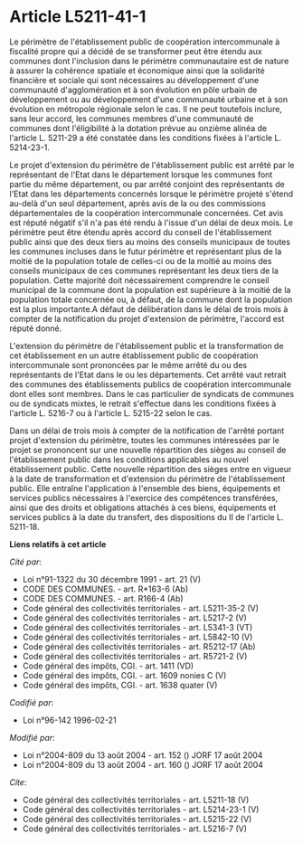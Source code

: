 # Article L5211-41-1

Le périmètre de l'établissement public de coopération intercommunale à fiscalité propre qui a décidé de se transformer peut
être étendu aux communes dont l'inclusion dans le périmètre communautaire est de nature à assurer la cohérence spatiale et
économique ainsi que la solidarité financière et sociale qui sont nécessaires au développement d'une communauté
d'agglomération et à son évolution en pôle urbain de développement ou au développement d'une communauté urbaine et à son
évolution en métropole régionale selon le cas. Il ne peut toutefois inclure, sans leur accord, les communes membres d'une
communauté de communes dont l'éligibilité à la dotation prévue au onzième alinéa de l'article L. 5211-29 a été constatée dans
les conditions fixées à l'article L. 5214-23-1. 

Le projet d'extension du périmètre de l'établissement public est arrêté par le représentant de l'Etat dans le département
lorsque les communes font partie du même département, ou par arrêté conjoint des représentants de l'Etat dans les
départements concernés lorsque le périmètre projeté s'étend au-delà d'un seul département, après avis de la ou des
commissions départementales de la coopération intercommunale concernées. Cet avis est réputé négatif s'il n'a pas été rendu à
l'issue d'un délai de deux mois. Le périmètre peut être étendu après accord du conseil de l'établissement public ainsi que
des deux tiers au moins des conseils municipaux de toutes les communes incluses dans le futur périmètre et représentant plus
de la moitié de la population totale de celles-ci ou de la moitié au moins des conseils municipaux de ces communes
représentant les deux tiers de la population. Cette majorité doit nécessairement comprendre le conseil municipal de la
commune dont la population est supérieure à la moitié de la population totale concernée ou, à défaut, de la commune dont la
population est la plus importante.A défaut de délibération dans le délai de trois mois à compter de la notification du projet
d'extension de périmètre, l'accord est réputé donné.

L'extension du périmètre de l'établissement public et la transformation de cet établissement en un autre établissement public
de coopération intercommunale sont prononcées par le même arrêté du ou des représentants de l'Etat dans le ou les
départements. Cet arrêté vaut retrait des communes des établissements publics de coopération intercommunale dont elles sont
membres. Dans le cas particulier de syndicats de communes ou de syndicats mixtes, le retrait s'effectue dans les conditions
fixées à l'article L. 5216-7 ou à l'article L. 5215-22 selon le cas. 

Dans un délai de trois mois à compter de la notification de l'arrêté portant projet d'extension du périmètre, toutes les
communes intéressées par le projet se prononcent sur une nouvelle répartition des sièges au conseil de l'établissement public
dans les conditions applicables au nouvel établissement public. Cette nouvelle répartition des sièges entre en vigueur à la
date de transformation et d'extension du périmètre de l'établissement public. Elle entraîne l'application à l'ensemble des
biens, équipements et services publics nécessaires à l'exercice des compétences transférées, ainsi que des droits et
obligations attachés à ces biens, équipements et services publics à la date du transfert, des dispositions du II de l'article
L. 5211-18.

**Liens relatifs à cet article**

_Cité par_:

  - Loi n°91-1322 du 30 décembre 1991 - art. 21 (V)
  - CODE DES COMMUNES. - art. R*163-6 (Ab)
  - CODE DES COMMUNES. - art. R166-4 (Ab)
  - Code général des collectivités territoriales - art. L5211-35-2 (V)
  - Code général des collectivités territoriales - art. L5217-2 (V)
  - Code général des collectivités territoriales - art. L5341-3 (VT)
  - Code général des collectivités territoriales - art. L5842-10 (V)
  - Code général des collectivités territoriales - art. R5212-17 (Ab)
  - Code général des collectivités territoriales - art. R5721-2 (V)
  - Code général des impôts, CGI. - art. 1411 (VD)
  - Code général des impôts, CGI. - art. 1609 nonies C (V)
  - Code général des impôts, CGI. - art. 1638 quater (V)

_Codifié par_:

  - Loi n°96-142 1996-02-21

_Modifié par_:

  - Loi n°2004-809 du 13 août 2004 - art. 152 () JORF 17 août 2004
  - Loi n°2004-809 du 13 août 2004 - art. 160 () JORF 17 août 2004

_Cite_:

  - Code général des collectivités territoriales - art. L5211-18 (V)
  - Code général des collectivités territoriales - art. L5214-23-1 (V)
  - Code général des collectivités territoriales - art. L5215-22 (V)
  - Code général des collectivités territoriales - art. L5216-7 (V)
